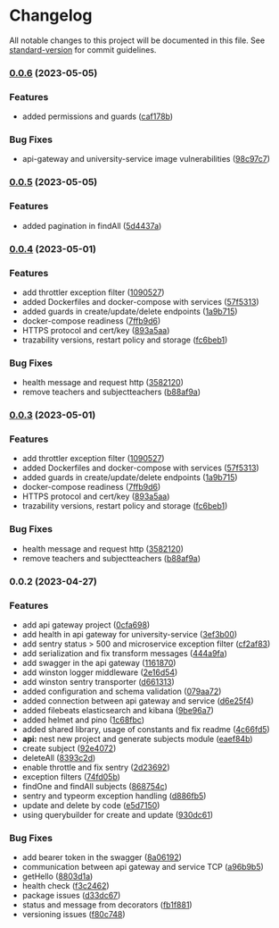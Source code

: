 # Changelog

All notable changes to this project will be documented in this file. See [standard-version](https://github.com/conventional-changelog/standard-version) for commit guidelines.

### [0.0.6](https://github.com/raulruizbarea/nestjs-security-rest-api/compare/v0.0.5...v0.0.6) (2023-05-05)


### Features

* added permissions and guards ([caf178b](https://github.com/raulruizbarea/nestjs-security-rest-api/commit/caf178b5fd5b2aa1018006a78e1b565284fca17d))


### Bug Fixes

* api-gateway and university-service image vulnerabilities ([98c97c7](https://github.com/raulruizbarea/nestjs-security-rest-api/commit/98c97c786c58643d15cb653635a6cb1768ee6bea))

### [0.0.5](https://github.com/raulruizbarea/nestjs-security-rest-api/compare/v0.0.4...v0.0.5) (2023-05-05)


### Features

* added pagination in findAll ([5d4437a](https://github.com/raulruizbarea/nestjs-security-rest-api/commit/5d4437a2b217c0587124002074f457145271c16d))


### [0.0.4](https://github.com/raulruizbarea/nestjs-security-rest-api/compare/v0.0.2...v0.0.4) (2023-05-01)


### Features

* add throttler exception filter ([1090527](https://github.com/raulruizbarea/nestjs-security-rest-api/commit/1090527045d21cf51abe4e9e024bd90b92ad0dcc))
* added Dockerfiles and docker-compose with services ([57f5313](https://github.com/raulruizbarea/nestjs-security-rest-api/commit/57f5313aa166116072b1642ffee984bb99295f94))
* added guards in create/update/delete endpoints ([1a9b715](https://github.com/raulruizbarea/nestjs-security-rest-api/commit/1a9b715aef8716b8eca3d1f35d629101c3560879))
* docker-compose readiness ([7ffb9d6](https://github.com/raulruizbarea/nestjs-security-rest-api/commit/7ffb9d687da53a01d9d65f4deb1d899602bc8717))
* HTTPS protocol and cert/key ([893a5aa](https://github.com/raulruizbarea/nestjs-security-rest-api/commit/893a5aa4790999b27fbb48d41365279827b52400))
* trazability versions, restart policy and storage ([fc6beb1](https://github.com/raulruizbarea/nestjs-security-rest-api/commit/fc6beb19f6e4303f1e4168a17958aefceed18e3b))


### Bug Fixes

* health message and request http ([3582120](https://github.com/raulruizbarea/nestjs-security-rest-api/commit/3582120182bb31599ea888c2004d56c542e72edf))
* remove teachers and subjectteachers ([b88af9a](https://github.com/raulruizbarea/nestjs-security-rest-api/commit/b88af9a218b56440dad94367884c29a5e5ca5eee))

### [0.0.3](https://github.com/raulruizbarea/nestjs-security-rest-api/compare/v0.0.2...v0.0.3) (2023-05-01)


### Features

* add throttler exception filter ([1090527](https://github.com/raulruizbarea/nestjs-security-rest-api/commit/1090527045d21cf51abe4e9e024bd90b92ad0dcc))
* added Dockerfiles and docker-compose with services ([57f5313](https://github.com/raulruizbarea/nestjs-security-rest-api/commit/57f5313aa166116072b1642ffee984bb99295f94))
* added guards in create/update/delete endpoints ([1a9b715](https://github.com/raulruizbarea/nestjs-security-rest-api/commit/1a9b715aef8716b8eca3d1f35d629101c3560879))
* docker-compose readiness ([7ffb9d6](https://github.com/raulruizbarea/nestjs-security-rest-api/commit/7ffb9d687da53a01d9d65f4deb1d899602bc8717))
* HTTPS protocol and cert/key ([893a5aa](https://github.com/raulruizbarea/nestjs-security-rest-api/commit/893a5aa4790999b27fbb48d41365279827b52400))
* trazability versions, restart policy and storage ([fc6beb1](https://github.com/raulruizbarea/nestjs-security-rest-api/commit/fc6beb19f6e4303f1e4168a17958aefceed18e3b))


### Bug Fixes

* health message and request http ([3582120](https://github.com/raulruizbarea/nestjs-security-rest-api/commit/3582120182bb31599ea888c2004d56c542e72edf))
* remove teachers and subjectteachers ([b88af9a](https://github.com/raulruizbarea/nestjs-security-rest-api/commit/b88af9a218b56440dad94367884c29a5e5ca5eee))

### 0.0.2 (2023-04-27)


### Features

* add api gateway project ([0cfa698](https://github.com/raulruizbarea/nestjs-security-rest-api/commit/0cfa698977d61ce54200cc4eda4bf554994a0fd0))
* add health in api gateway for university-service ([3ef3b00](https://github.com/raulruizbarea/nestjs-security-rest-api/commit/3ef3b000c87ebb429484b68f50a8eb6b7655f4c6))
* add sentry status > 500 and microservice exception filter ([cf2af83](https://github.com/raulruizbarea/nestjs-security-rest-api/commit/cf2af836f37485b623cb786476d666fd46a015ed))
* add serialization and fix transform messages ([444a9fa](https://github.com/raulruizbarea/nestjs-security-rest-api/commit/444a9fa044d67c7fb071fe056c88b8a795d7a4cd))
* add swagger in the api gateway ([1161870](https://github.com/raulruizbarea/nestjs-security-rest-api/commit/116187079dcda00b5f9295cd90578e47bbb413ca))
* add winston logger middleware ([2e16d54](https://github.com/raulruizbarea/nestjs-security-rest-api/commit/2e16d547b4659a9e4c95a0c93c1b1b0ec3db3f1c))
* add winston sentry transporter ([d661313](https://github.com/raulruizbarea/nestjs-security-rest-api/commit/d6613131d4a2356b1c340a5f57649d7ef076088c))
* added configuration and schema validation ([079aa72](https://github.com/raulruizbarea/nestjs-security-rest-api/commit/079aa72705a2576b846e841ab40977482f49ae43))
* added connection between api gateway and service ([d6e25f4](https://github.com/raulruizbarea/nestjs-security-rest-api/commit/d6e25f4020d1b2b49df67a24bbae9fde8a50a56c))
* added filebeats elasticsearch and kibana ([9be96a7](https://github.com/raulruizbarea/nestjs-security-rest-api/commit/9be96a75f4a21398fb46182588e85494e3f1bb5e))
* added helmet and pino ([1c68fbc](https://github.com/raulruizbarea/nestjs-security-rest-api/commit/1c68fbcb4bfbc3e81e4d1785055bdced190d0214))
* added shared library, usage of constants and fix readme ([4c66fd5](https://github.com/raulruizbarea/nestjs-security-rest-api/commit/4c66fd5c68912cac9f1571b4d45f6e06bc15bc13))
* **api:** nest new project and generate subjects module ([eaef84b](https://github.com/raulruizbarea/nestjs-security-rest-api/commit/eaef84bc864fe2c4b80145c476fc4b59be58d83e))
* create subject ([92e4072](https://github.com/raulruizbarea/nestjs-security-rest-api/commit/92e407270e53295b43d5b07d8d5d312ba82c096e))
* deleteAll ([8393c2d](https://github.com/raulruizbarea/nestjs-security-rest-api/commit/8393c2d1951283dd55bbf3f4ebbfc05af75df5dc))
* enable throttle and fix sentry ([2d23692](https://github.com/raulruizbarea/nestjs-security-rest-api/commit/2d2369244d4009f80f794580bdb8fc2bfb75ec07))
* exception filters ([74fd05b](https://github.com/raulruizbarea/nestjs-security-rest-api/commit/74fd05ba671f29fceaa3d339ed21699af96c7d21))
* findOne and findAll subjects ([868754c](https://github.com/raulruizbarea/nestjs-security-rest-api/commit/868754c5b4e44c9feb3a502dcb6e44b0465e7dd8))
* sentry and typeorm exception handling ([d886fb5](https://github.com/raulruizbarea/nestjs-security-rest-api/commit/d886fb5df5118851f36c2a19bbb6ea1d2964d815))
* update and delete by code ([e5d7150](https://github.com/raulruizbarea/nestjs-security-rest-api/commit/e5d715072321f3f18320773083695ed10c4fc036))
* using querybuilder for create and update ([930dc61](https://github.com/raulruizbarea/nestjs-security-rest-api/commit/930dc6107b98db747739a67231277d596b78fd20))


### Bug Fixes

* add bearer token in the swagger ([8a06192](https://github.com/raulruizbarea/nestjs-security-rest-api/commit/8a06192d40fbcb8f4e0cfabd2130c8569bf9491b))
* communication between api gateway and service TCP ([a96b9b5](https://github.com/raulruizbarea/nestjs-security-rest-api/commit/a96b9b5be290e4093d22b07da7806477e235a531))
* getHello ([8803d1a](https://github.com/raulruizbarea/nestjs-security-rest-api/commit/8803d1abc9727df333db72d474ebb725ea9d543e))
* health check ([f3c2462](https://github.com/raulruizbarea/nestjs-security-rest-api/commit/f3c24621e2e3a9936f642610f79cb06c4a960c97))
* package issues ([d33dc67](https://github.com/raulruizbarea/nestjs-security-rest-api/commit/d33dc67a295beeb8b3f6f132237694f1723be713))
* status and message from decorators ([fb1f881](https://github.com/raulruizbarea/nestjs-security-rest-api/commit/fb1f881bbda2ee360d757847b9d0fade95a8677d))
* versioning issues ([f80c748](https://github.com/raulruizbarea/nestjs-security-rest-api/commit/f80c748549f20c3344f5537298a20bb387b8a058))
